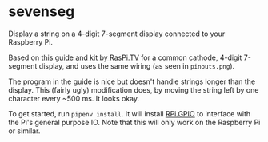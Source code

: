 # sevenseg

Display a string on a 4-digit 7-segment display connected to your Raspberry Pi.

Based on [this guide and kit by RasPi.TV](http://raspi.tv/2015/how-to-drive-a-7-segment-display-directly-on-raspberry-pi-in-python) for a common cathode, 4-digit 7-segment display, and uses the same wiring (as seen in `pinouts.png`).

The program in the guide is nice but doesn't handle strings longer than the display. This (fairly ugly) modification does, by moving the string left by one character every ~500 ms. It looks okay.

To get started, run `pipenv install`. It will install [RPi.GPIO](https://pypi.python.org/pypi/RPi.GPIO) to interface with the Pi's general purpose IO. Note that this will only work on the Raspberry Pi or similar.
